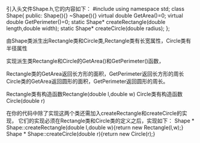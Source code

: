 引入头文件Shape.h,它的内容如下：
#include <iostream>
using namespace std;
class Shape{
public:
	Shape(){}
	~Shape(){}
	virtual double GetArea()=0;
	virtual double GetPerimeter()=0;
	static Shape* createRectangle(double length,double width);
	static Shape* createCircle(double radius);
};

由Shape类派生出Rectangle类和Circle类,Rectangle类有长宽属性，Circle类有半径属性

实现派生类Rectangle和Circle的GetArea()和GetPerimeter()函数，

Rectangle类的GetArea返回长方形的面积，GetPerimeter返回长方形的周长
Circle类的GetArea返回圆形的面积，GetPerimeter返回圆形的周长。

Rectangle类有构造函数Rectangle(double l,double w)
Circle类有构造函数Circle(double r)

在你的代码中除了实现这两个类还需加入createRectangle和createCircle的实现，
它们的实现必须在Rectangle类和Circle类的定义之后，实现如下：
Shape * Shape::createRectangle(double l,double w){return new Rectangle(l,w);}
Shape * Shape::createCircle(double r){return new Circle(r);}
